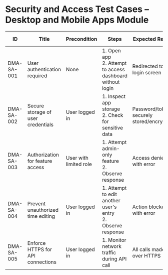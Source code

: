 # Security and Access Test Cases – Desktop and Mobile Apps Module

| ID          | Title                                       | Precondition                        | Steps                                                         | Expected Result                           | Actual Result | Status |
|-------------|---------------------------------------------|-------------------------------------|---------------------------------------------------------------|-------------------------------------------|---------------|--------|
| DMA-SA-001  | User authentication required                 | None                                | 1. Open app <br> 2. Attempt to access dashboard without login | Redirected to login screen |               |        |
| DMA-SA-002  | Secure storage of user credentials           | User logged in                      | 1. Inspect app storage <br> 2. Check for sensitive data | Password/token securely stored/encrypted |               |        |
| DMA-SA-003  | Authorization for feature access             | User with limited role              | 1. Attempt admin-only feature <br> 2. Observe response | Access denied with error |               |        |
| DMA-SA-004  | Prevent unauthorized time editing            | User logged in                      | 1. Attempt to edit another user's entry <br> 2. Observe response | Action blocked with error |               |        |
| DMA-SA-005  | Enforce HTTPS for API connections            | User logged in                      | 1. Monitor network traffic during API call | All calls made over HTTPS |               |        |